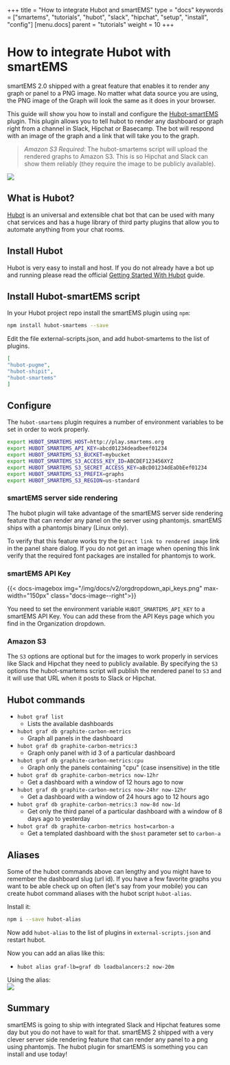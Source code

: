 +++
title = "How to integrate Hubot and smartEMS"
type = "docs"
keywords = ["smartems", "tutorials", "hubot", "slack", "hipchat", "setup", "install", "config"]
[menu.docs]
parent = "tutorials"
weight = 10
+++

# How to integrate Hubot with smartEMS

smartEMS 2.0 shipped with a great feature that enables it to render any graph or panel to a PNG image.
No matter what data source you are using, the PNG image of the Graph will look the same
as it does in your browser.

This guide will show you how to install and configure the [Hubot-smartEMS](https://github.com/stephenyeargin/hubot-smartems)
plugin. This plugin allows you to tell hubot to render any dashboard or graph right from a channel in
Slack, Hipchat or Basecamp. The bot will respond with an image of the graph and a link that will
take you to the graph.

> *Amazon S3 Required*: The hubot-smartems script will upload the rendered graphs to Amazon S3. This
> is so Hipchat and Slack can show them reliably (they require the image to be publicly available).

<div class="text-center">
  <img src="/img/docs/tutorials/hubot_smartems.png" class="center"></a>
</div>

## What is Hubot?

[Hubot](https://hubot.github.com/) is an universal and extensible chat bot that can be used with many chat
services and has a huge library of third party plugins that allow you to automate anything from your
chat rooms.

## Install Hubot

Hubot is very easy to install and host. If you do not already have a bot up and running please
read the official [Getting Started With Hubot](https://hubot.github.com/docs/) guide.

## Install Hubot-smartEMS script

In your Hubot project repo install the smartEMS plugin using `npm`:
```bash
npm install hubot-smartems --save
```
Edit the file external-scripts.json, and add hubot-smartems to the list of plugins.

```json
[
"hubot-pugme",
"hubot-shipit",
"hubot-smartems"
]
```

## Configure

The `hubot-smartems` plugin requires a number of environment variables to be set in order to work properly.

```bash
export HUBOT_SMARTEMS_HOST=http://play.smartems.org
export HUBOT_SMARTEMS_API_KEY=abcd01234deadbeef01234
export HUBOT_SMARTEMS_S3_BUCKET=mybucket
export HUBOT_SMARTEMS_S3_ACCESS_KEY_ID=ABCDEF123456XYZ
export HUBOT_SMARTEMS_S3_SECRET_ACCESS_KEY=aBcD01234dEaDbEef01234
export HUBOT_SMARTEMS_S3_PREFIX=graphs
export HUBOT_SMARTEMS_S3_REGION=us-standard
```

### smartEMS server side rendering

The hubot plugin will take advantage of the smartEMS server side rendering feature that can
render any panel on the server using phantomjs. smartEMS ships with a phantomjs binary (Linux only).

To verify that this feature works try the `Direct link to rendered image` link in the panel share dialog.
If you do not get an image when opening this link verify that the required font packages are installed for phantomjs to work.

### smartEMS API Key

{{< docs-imagebox img="/img/docs/v2/orgdropdown_api_keys.png" max-width="150px" class="docs-image--right">}}

You need to set the environment variable `HUBOT_SMARTEMS_API_KEY` to a smartEMS API Key.
You can add these from the API Keys page which you find in the Organization dropdown.

### Amazon S3

The `S3` options are optional but for the images to work properly in services like Slack and Hipchat they need
to publicly available. By specifying the `S3` options the hubot-smartems script will publish the rendered
panel to `S3` and it will use that URL when it posts to Slack or Hipchat.

## Hubot commands

- `hubot graf list`
    - Lists the available dashboards
- `hubot graf db graphite-carbon-metrics`
    - Graph all panels in the dashboard
- `hubot graf db graphite-carbon-metrics:3`
    - Graph only panel with id 3 of a particular dashboard
- `hubot graf db graphite-carbon-metrics:cpu`
    - Graph only the panels containing "cpu" (case insensitive) in the title
- `hubot graf db graphite-carbon-metrics now-12hr`
    - Get a dashboard with a window of 12 hours ago to now
- `hubot graf db graphite-carbon-metrics now-24hr now-12hr`
    - Get a dashboard with a window of 24 hours ago to 12 hours ago
- `hubot graf db graphite-carbon-metrics:3 now-8d now-1d`
    - Get only the third panel of a particular dashboard with a window of 8 days ago to yesterday
- `hubot graf db graphite-carbon-metrics host=carbon-a`
    - Get a templated dashboard with the `$host` parameter set to `carbon-a`

## Aliases

Some of the hubot commands above can lengthy and you might have to remember the dashboard slug (url id).
If you have a few favorite graphs you want to be able check up on often (let's say from your mobile) you
can create hubot command aliases with the hubot script `hubot-alias`.

Install it:

```bash
npm i --save hubot-alias
```

Now add `hubot-alias` to the list of plugins in `external-scripts.json` and restart hubot.

Now you can add an alias like this:

- `hubot alias graf-lb=graf db loadbalancers:2 now-20m`

<div class="text-center">
  Using the alias:<br>
  <img src="/img/docs/tutorials/hubot_smartems2.png" class="center"></a>
</div>

## Summary

smartEMS is going to ship with integrated Slack and Hipchat features some day but you do
not have to wait for that. smartEMS 2 shipped with a very clever server side rendering feature
that can render any panel to a png using phantomjs. The hubot plugin for smartEMS is something
you can install and use today!


